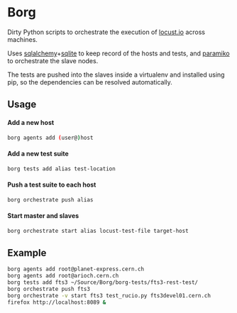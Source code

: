 Borg
====

Dirty Python scripts to orchestrate the execution of [locust.io](http://locust.io/) across machines.

Uses [sqlalchemy](http://www.sqlalchemy.org/)+[sqlite](http://www.sqlite.org/)
to keep record of the hosts and tests, and [paramiko](https://github.com/paramiko/paramiko)
to orchestrate the slave nodes.

The tests are pushed into the slaves inside a virtualenv and installed using pip, so the dependencies
can be resolved automatically.

## Usage

#### Add a new host
```bash
borg agents add (user@)host
```

#### Add a new test suite
```bash
borg tests add alias test-location
```

#### Push a test suite to each host
```bash
borg orchestrate push alias
```

#### Start master and slaves
```bash
borg orchestrate start alias locust-test-file target-host
```

## Example
```bash
borg agents add root@planet-express.cern.ch
borg agents add root@arioch.cern.ch
borg tests add fts3 ~/Source/Borg/borg-tests/fts3-rest-test/
borg orchestrate push fts3
borg orchestrate -v start fts3 test_rucio.py fts3devel01.cern.ch
firefox http://localhost:8089 &
```
